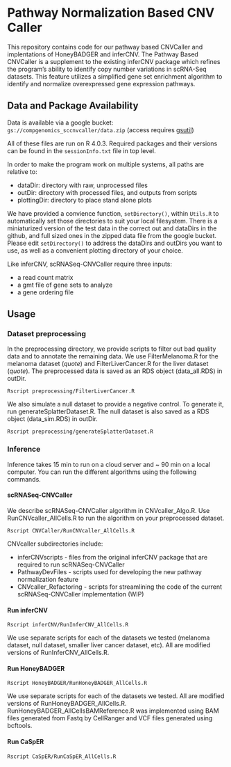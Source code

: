 # Pathway Normalization Based CNV Caller

This repository contains code for our pathway based CNVCaller and implentations of HoneyBADGER and inferCNV. The Pathway Based CNVCaller is a supplement to the existing inferCNV package which refines the program’s ability to identify copy number variations in scRNA-Seq datasets. This feature utilizes a simplified gene set enrichment algorithm to identify and normalize overexpressed gene expression pathways.


## Data and Package Availability

Data is available via a google bucket: `gs://compgenomics_sccnvcaller/data.zip` (access requires [gsutil](https://cloud.google.com/storage/docs/gsutil_install))

All of these files are run on R 4.0.3. Required packages and their versions can be found in the `sessionInfo.txt` file in top level.

In order to make the program work on multiple systems, all paths are relative to:

- dataDir: directory with raw, unprocessed files
- outDir: directory with processed files, and outputs from scripts
- plottingDir: directory to place stand alone plots

We have provided a convience function, `setDirectory()`, within `Utils.R` to automatically set those directories to suit your local filesystem. 
There is a miniaturized version of the test data in the correct out and dataDirs in the github, and full sized ones in the zipped data file from the google bucket. 
Please edit `setDirectory()` to address the dataDirs and outDirs you want to use, as well as a convenient plotting directory of your choice.  

Like inferCNV, scRNASeq-CNVCaller require three inputs:
- a read count matrix 
- a gmt file of gene sets to analyze
- a gene ordering file 


## Usage


### Dataset preprocessing
In the preprocessing directory, we provide scripts to filter out bad quality data and to annotate the remaining data.
We use FilterMelanoma.R for the melanoma dataset (*quote*) and FilterLiverCancer.R for the liver dataset (*quote*).
The preprocessed data is saved as an RDS object (data_all.RDS) in outDir.
```
Rscript preprocessing/FilterLiverCancer.R
```

We also simulate a null dataset to provide a negative control. To generate it, run generateSplatterDataset.R.
The null dataset is also saved as a RDS object (data_sim.RDS) in outDir.
```
Rscript preprocessing/generateSplatterDataset.R
```

### Inference
Inference takes 15 min to run on a cloud server and ~ 90 min on a local computer.
You can run the different algorithms using the following commands.

#### scRNASeq-CNVCaller
We describe scRNASeq-CNVCaller algorithm in CNVcaller_Algo.R. Use RunCNVcaller_AllCells.R to run the algorithm on your preprocessed dataset.

```
Rscript CNVCaller/RunCNVcaller_AllCells.R
```
CNVcaller subdirectories include:

- inferCNVscripts - files from the original inferCNV package that are required to run scRNASeq-CNVCaller
- PathwayDevFiles - scripts used for developing the new pathway normalization feature
- CNVcaller_Refactoring - scripts for streamlining the code of the current scRNASeq-CNVCaller implementation (WIP)


#### Run inferCNV
```
Rscript inferCNV/RunInferCNV_AllCells.R
```
We use separate scripts for each of the datasets we tested (melanoma dataset, null dataset, smaller liver cancer dataset, etc). All are modified versions of RunInferCNV_AllCells.R.


#### Run HoneyBADGER
```
Rscript HoneyBADGER/RunHoneyBADGER_AllCells.R
```
We use separate scripts for each of the datasets we tested. All are modified versions of RunHoneyBADGER_AllCells.R.
RunHoneyBADGER_AllCellsBAMReference.R was implemented using BAM files generated from Fastq by CellRanger and VCF files generated using bcftools.


#### Run CaSpER
```
Rscript CaSpER/RunCaSpER_AllCells.R
```